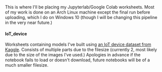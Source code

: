 This is where I'll be placing my Jupyterlab/Google Colab worksheets. Most of my work is done on an Arch Linux machine except the final run before uploading, which I do on Windows 10 (though I will be changing this pipeline in the very near future.) 

#### IoT_device
Worksheets containing models I've built using [an IoT device dataset from Kaggle](https://www.kaggle.com/datasets/fanbyprinciple/iot-device-identification). Consists of multiple parts due to the filesize (currently 2, most likely due to the size of the images I've used.) Apologies in advance if the notebook fails to load or doesn't download, future notebooks will be of a much smaller filesize.
